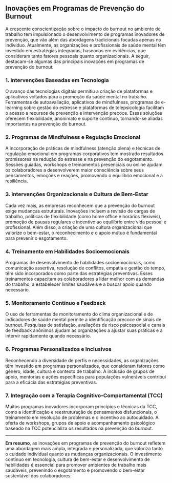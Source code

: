 
## Inovações em Programas de Prevenção do Burnout

A crescente conscientização sobre o impacto do burnout no ambiente de trabalho tem impulsionado o desenvolvimento de programas inovadores de prevenção, que vão além das abordagens tradicionais focadas apenas no indivíduo. Atualmente, as organizações e profissionais de saúde mental têm investido em estratégias integradas, baseadas em evidências, que consideram tanto fatores pessoais quanto organizacionais. A seguir, destacam-se algumas das principais inovações em programas de prevenção do burnout:

### 1. Intervenções Baseadas em Tecnologia

O avanço das tecnologias digitais permitiu a criação de plataformas e aplicativos voltados para a promoção da saúde mental no trabalho. Ferramentas de autoavaliação, aplicativos de mindfulness, programas de e-learning sobre gestão do estresse e plataformas de telepsicologia facilitam o acesso a recursos de prevenção e intervenção precoce. Essas soluções oferecem flexibilidade, anonimato e suporte contínuo, tornando-se aliadas importantes na prevenção do burnout.

### 2. Programas de Mindfulness e Regulação Emocional

A incorporação de práticas de mindfulness (atenção plena) e técnicas de regulação emocional em programas corporativos tem mostrado resultados promissores na redução do estresse e na prevenção do esgotamento. Sessões guiadas, workshops e treinamentos presenciais ou online ajudam os colaboradores a desenvolverem maior consciência sobre seus pensamentos, emoções e reações, promovendo o equilíbrio emocional e a resiliência.

### 3. Intervenções Organizacionais e Cultura de Bem-Estar

Cada vez mais, as empresas reconhecem que a prevenção do burnout exige mudanças estruturais. Inovações incluem a revisão de cargas de trabalho, políticas de flexibilidade (como home office e horários flexíveis), promoção de pausas regulares e incentivo ao equilíbrio entre vida pessoal e profissional. Além disso, a criação de uma cultura organizacional que valorize o bem-estar, o reconhecimento e o apoio mútuo é fundamental para prevenir o esgotamento.

### 4. Treinamento em Habilidades Socioemocionais

Programas de desenvolvimento de habilidades socioemocionais, como comunicação assertiva, resolução de conflitos, empatia e gestão do tempo, têm sido incorporados como parte das estratégias preventivas. Esses treinamentos capacitam os colaboradores a lidar melhor com as demandas do trabalho, a estabelecer limites saudáveis e a buscar apoio quando necessário.

### 5. Monitoramento Contínuo e Feedback

O uso de ferramentas de monitoramento do clima organizacional e de indicadores de saúde mental permite a identificação precoce de sinais de burnout. Pesquisas de satisfação, avaliações de risco psicossocial e canais de feedback anônimos ajudam as organizações a ajustar suas práticas e a intervir rapidamente quando necessário.

### 6. Programas Personalizados e Inclusivos

Reconhecendo a diversidade de perfis e necessidades, as organizações têm investido em programas personalizados, que consideram fatores como gênero, idade, cultura e contexto de trabalho. A inclusão de grupos de apoio, mentorias e ações específicas para populações vulneráveis contribui para a eficácia das estratégias preventivas.

### 7. Integração com a Terapia Cognitivo-Comportamental (TCC)

Muitos programas inovadores incorporam princípios e técnicas da TCC, como a identificação e reestruturação de pensamentos disfuncionais, o treinamento em resolução de problemas e o incentivo ao autocuidado. A oferta de workshops, grupos de apoio e acompanhamento psicológico baseado na TCC potencializa os resultados na prevenção do burnout.

---

**Em resumo**, as inovações em programas de prevenção do burnout refletem uma abordagem mais ampla, integrada e personalizada, que valoriza tanto o cuidado individual quanto as mudanças organizacionais. O investimento contínuo em tecnologia, cultura de bem-estar e desenvolvimento de habilidades é essencial para promover ambientes de trabalho mais saudáveis, prevenindo o esgotamento e promovendo o bem-estar sustentável dos colaboradores.
```
